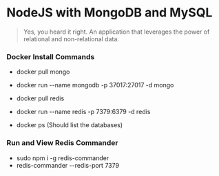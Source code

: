# NodeJS with MongoDB and MySQL

> Yes, you heard it right. An application that leverages the power of relational and non-relational data.

### Docker Install Commands

* docker pull mongo
* docker run --name mongodb -p 37017:27017 -d mongo

* docker pull redis
* docker run --name redis -p 7379:6379 -d redis

* docker ps (Should list the databases)

### Run and View Redis Commander

* sudo npm i -g redis-commander
* redis-commander --redis-port 7379
